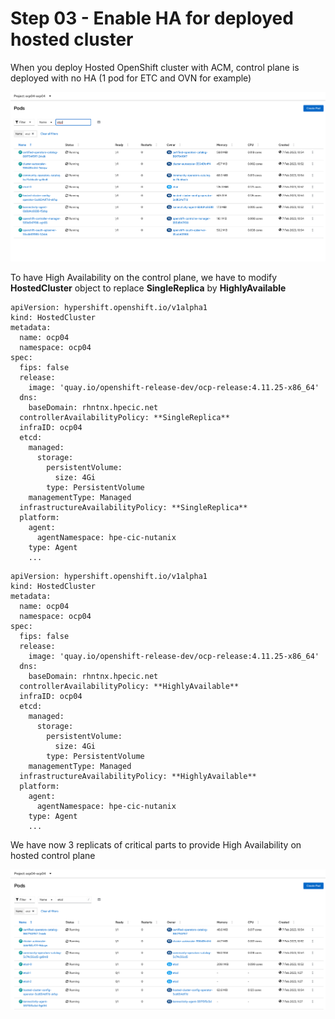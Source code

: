 # Step 03 - Enable HA for deployed hosted cluster

When you deploy Hosted OpenShift cluster with ACM, control plane is deployed with no HA (1 pod for ETC and OVN for example)

![ha_cluster_1](images/hypershift-21.png)

To have High Availability on the control plane, we have to modify **HostedCluster** object to replace **SingleReplica** by **HighlyAvailable**

```
apiVersion: hypershift.openshift.io/v1alpha1
kind: HostedCluster
metadata:
  name: ocp04
  namespace: ocp04
spec:
  fips: false
  release:
    image: 'quay.io/openshift-release-dev/ocp-release:4.11.25-x86_64'
  dns:
    baseDomain: rhntnx.hpecic.net
  controllerAvailabilityPolicy: **SingleReplica**
  infraID: ocp04
  etcd:
    managed:
      storage:
        persistentVolume:
          size: 4Gi
        type: PersistentVolume
    managementType: Managed
  infrastructureAvailabilityPolicy: **SingleReplica**
  platform:
    agent:
      agentNamespace: hpe-cic-nutanix
    type: Agent
    ...
```

```
apiVersion: hypershift.openshift.io/v1alpha1
kind: HostedCluster
metadata:
  name: ocp04
  namespace: ocp04
spec:
  fips: false
  release:
    image: 'quay.io/openshift-release-dev/ocp-release:4.11.25-x86_64'
  dns:
    baseDomain: rhntnx.hpecic.net
  controllerAvailabilityPolicy: **HighlyAvailable**
  infraID: ocp04
  etcd:
    managed:
      storage:
        persistentVolume:
          size: 4Gi
        type: PersistentVolume
    managementType: Managed
  infrastructureAvailabilityPolicy: **HighlyAvailable**
  platform:
    agent:
      agentNamespace: hpe-cic-nutanix
    type: Agent
    ...
```

We have now 3 replicats of critical parts to provide High Availability on hosted control plane

![ha_cluster_2](images/hypershift-22.png)
